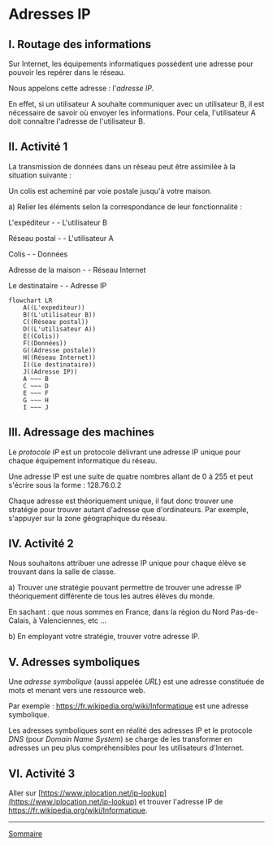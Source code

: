 # Adresses IP

## I. Routage des informations

Sur Internet, les équipements informatiques possèdent une adresse pour pouvoir les repérer dans le réseau.

Nous appelons cette adresse : l'*adresse IP*.

En effet, si un utilisateur A souhaite communiquer avec un utilisateur B, il est nécessaire de savoir où envoyer les informations. Pour cela, l'utilisateur A doit connaître l'adresse de l'utilisateur B.

## II. Activité 1

La transmission de données dans un réseau peut être assimilée à la situation suivante :

Un colis est acheminé par voie postale jusqu'à votre maison.

a) Relier les éléments selon la correspondance de leur fonctionnalité :

L'expéditeur -                              - L'utilisateur B

Réseau postal -                             - L'utilisateur A

Colis -                                 - Données

Adresse de la maison -                            - Réseau Internet

Le destinataire -                             - Adresse IP

```mermaid
flowchart LR
    A((L'expediteur))
    B((L'utilisateur B))
    C((Réseau postal))
    D((L'utilisateur A))
    E((Colis))
    F((Données))
    G((Adresse postale))
    H((Réseau Internet))
    I((Le destinataire))
    J((Adresse IP))
    A ~~~ B 
    C ~~~ D
    E ~~~ F
    G ~~~ H
    I ~~~ J
```

## III. Adressage des machines

Le *protocole IP* est un protocole délivrant une adresse IP unique pour chaque équipement informatique du réseau.

Une adresse IP est une suite de quatre nombres allant de $0$ à $255$ et peut s'écrire sous la forme : $128.76.0.2$

Chaque adresse est théoriquement unique, il faut donc trouver une stratégie pour trouver autant d'adresse que d'ordinateurs. Par exemple, s'appuyer sur la zone géographique du réseau.

## IV. Activité 2

Nous souhaitons attribuer une adresse IP unique pour chaque élève se trouvant dans la salle de classe.

a) Trouver une stratégie pouvant permettre de trouver une adresse IP théoriquement différente de tous les autres élèves du monde. 

En sachant : que nous sommes en France, dans la région du Nord Pas-de-Calais, à Valenciennes, etc ...

b) En employant votre stratégie, trouver votre adresse IP.

## V. Adresses symboliques

Une *adresse symbolique* (aussi appelée *URL*) est une adresse constituée de mots et menant vers une ressource web. 

Par exemple : https://fr.wikipedia.org/wiki/Informatique est une adresse symbolique.

Les adresses symboliques sont en réalité des adresses IP et le protocole *DNS* (pour *Domain Name System*) se charge de les transformer en adresses un peu plus compréhensibles pour les utilisateurs d'Internet.

## VI. Activité 3

Aller sur [https://www.iplocation.net/ip-lookup](https://www.iplocation.net/ip-lookup) et trouver l'adresse IP de https://fr.wikipedia.org/wiki/Informatique.

___________________

[Sommaire](./../README.md)



